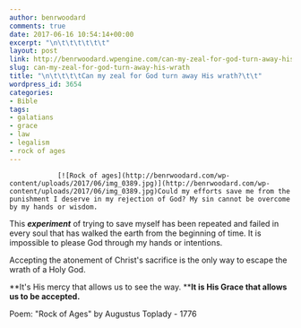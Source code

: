 ```yaml
---
author: benrwoodard
comments: true
date: 2017-06-16 10:54:14+00:00
excerpt: "\n\t\t\t\t\t\t"
layout: post
link: http://benrwoodard.wpengine.com/can-my-zeal-for-god-turn-away-his-wrath/
slug: can-my-zeal-for-god-turn-away-his-wrath
title: "\n\t\t\t\tCan my zeal for God turn away His wrath?\t\t"
wordpress_id: 3654
categories:
- Bible
tags:
- galatians
- grace
- law
- legalism
- rock of ages
---
```



				[![Rock of ages](http://benrwoodard.com/wp-content/uploads/2017/06/img_0389.jpg)](http://benrwoodard.com/wp-content/uploads/2017/06/img_0389.jpg)Could my efforts save me from the punishment I deserve in my rejection of God? My sin cannot be overcome by my hands or wisdom.

This **_experiment_** of trying to save myself has been repeated and failed in every soul that has walked the earth from the beginning of time. It is impossible to please God through my hands or intentions. 

Accepting the atonement of Christ's sacrifice is the only way to escape the wrath of a Holy God. 

**It's His mercy that allows us to see the way. ****It is His Grace that allows us to be accepted.**

Poem: "Rock of Ages" by Augustus Toplady - 1776		
